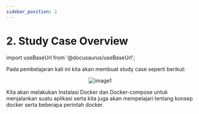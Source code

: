 ```yaml
---
sidebar_position: 2
---
```


# 2. Study Case Overview

import useBaseUrl from '@docusaurus/useBaseUrl';

Pada pembelajaran kali ini kita akan membuat study case seperti berikut:

  <center>
  <img alt="image1" src={useBaseUrl('img/docs/doc60.png')}/>
  </center>

Kita akan melakukan Instalasi Docker dan Docker-compose untuk menjalankan suatu aplikasi serta kita juga akan mempelajari tentang konsep docker serta beberapa perintah docker.